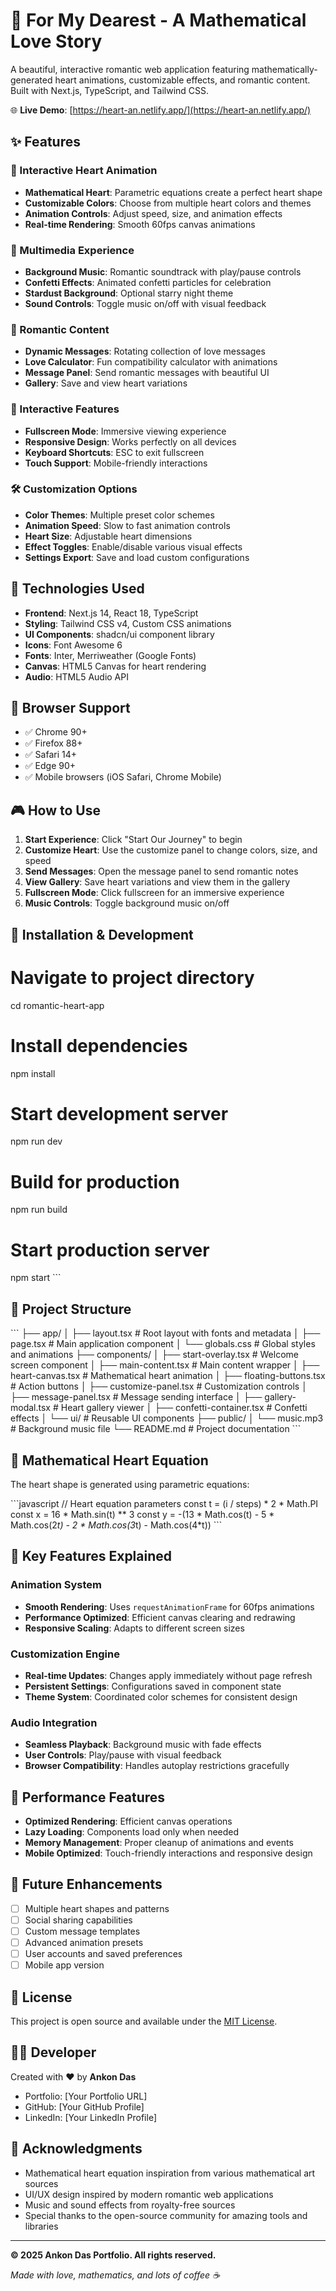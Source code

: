 # 💖 For My Dearest - A Mathematical Love Story

A beautiful, interactive romantic web application featuring mathematically-generated heart animations, customizable effects, and romantic content. Built with Next.js, TypeScript, and Tailwind CSS.

🌐 **Live Demo**: [https://heart-an.netlify.app/](https://heart-an.netlify.app/)

## ✨ Features

### 🎨 Interactive Heart Animation
- **Mathematical Heart**: Parametric equations create a perfect heart shape
- **Customizable Colors**: Choose from multiple heart colors and themes
- **Animation Controls**: Adjust speed, size, and animation effects
- **Real-time Rendering**: Smooth 60fps canvas animations

### 🎵 Multimedia Experience
- **Background Music**: Romantic soundtrack with play/pause controls
- **Confetti Effects**: Animated confetti particles for celebration
- **Stardust Background**: Optional starry night theme
- **Sound Controls**: Toggle music on/off with visual feedback

### 💝 Romantic Content
- **Dynamic Messages**: Rotating collection of love messages
- **Love Calculator**: Fun compatibility calculator with animations
- **Message Panel**: Send romantic messages with beautiful UI
- **Gallery**: Save and view heart variations

### 🎯 Interactive Features
- **Fullscreen Mode**: Immersive viewing experience
- **Responsive Design**: Works perfectly on all devices
- **Keyboard Shortcuts**: ESC to exit fullscreen
- **Touch Support**: Mobile-friendly interactions

### 🛠️ Customization Options
- **Color Themes**: Multiple preset color schemes
- **Animation Speed**: Slow to fast animation controls
- **Heart Size**: Adjustable heart dimensions
- **Effect Toggles**: Enable/disable various visual effects
- **Settings Export**: Save and load custom configurations

## 🚀 Technologies Used

- **Frontend**: Next.js 14, React 18, TypeScript
- **Styling**: Tailwind CSS v4, Custom CSS animations
- **UI Components**: shadcn/ui component library
- **Icons**: Font Awesome 6
- **Fonts**: Inter, Merriweather (Google Fonts)
- **Canvas**: HTML5 Canvas for heart rendering
- **Audio**: HTML5 Audio API

## 📱 Browser Support

- ✅ Chrome 90+
- ✅ Firefox 88+
- ✅ Safari 14+
- ✅ Edge 90+
- ✅ Mobile browsers (iOS Safari, Chrome Mobile)

## 🎮 How to Use

1. **Start Experience**: Click "Start Our Journey" to begin
2. **Customize Heart**: Use the customize panel to change colors, size, and speed
3. **Send Messages**: Open the message panel to send romantic notes
4. **View Gallery**: Save heart variations and view them in the gallery
5. **Fullscreen Mode**: Click fullscreen for an immersive experience
6. **Music Controls**: Toggle background music on/off

## 🔧 Installation & Development


# Navigate to project directory
cd romantic-heart-app

# Install dependencies
npm install

# Start development server
npm run dev

# Build for production
npm run build

# Start production server
npm start
\`\`\`

## 📁 Project Structure

\`\`\`
├── app/
│   ├── layout.tsx          # Root layout with fonts and metadata
│   ├── page.tsx            # Main application component
│   └── globals.css         # Global styles and animations
├── components/
│   ├── start-overlay.tsx   # Welcome screen component
│   ├── main-content.tsx    # Main content wrapper
│   ├── heart-canvas.tsx    # Mathematical heart animation
│   ├── floating-buttons.tsx # Action buttons
│   ├── customize-panel.tsx # Customization controls
│   ├── message-panel.tsx   # Message sending interface
│   ├── gallery-modal.tsx   # Heart gallery viewer
│   ├── confetti-container.tsx # Confetti effects
│   └── ui/                 # Reusable UI components
├── public/
│   └── music.mp3          # Background music file
└── README.md              # Project documentation
\`\`\`

## 🎨 Mathematical Heart Equation

The heart shape is generated using parametric equations:

\`\`\`javascript
// Heart equation parameters
const t = (i / steps) * 2 * Math.PI
const x = 16 * Math.sin(t) ** 3
const y = -(13 * Math.cos(t) - 5 * Math.cos(2*t) - 2 * Math.cos(3*t) - Math.cos(4*t))
\`\`\`

## 🌟 Key Features Explained

### Animation System
- **Smooth Rendering**: Uses `requestAnimationFrame` for 60fps animations
- **Performance Optimized**: Efficient canvas clearing and redrawing
- **Responsive Scaling**: Adapts to different screen sizes

### Customization Engine
- **Real-time Updates**: Changes apply immediately without page refresh
- **Persistent Settings**: Configurations saved in component state
- **Theme System**: Coordinated color schemes for consistent design

### Audio Integration
- **Seamless Playback**: Background music with fade effects
- **User Controls**: Play/pause with visual feedback
- **Browser Compatibility**: Handles autoplay restrictions gracefully

## 🎯 Performance Features

- **Optimized Rendering**: Efficient canvas operations
- **Lazy Loading**: Components load only when needed
- **Memory Management**: Proper cleanup of animations and events
- **Mobile Optimized**: Touch-friendly interactions and responsive design

## 🔮 Future Enhancements

- [ ] Multiple heart shapes and patterns
- [ ] Social sharing capabilities
- [ ] Custom message templates
- [ ] Advanced animation presets
- [ ] User accounts and saved preferences
- [ ] Mobile app version

## 📄 License

This project is open source and available under the [MIT License](LICENSE).

## 👨‍💻 Developer

Created with ❤️ by **Ankon Das**

- Portfolio: [Your Portfolio URL]
- GitHub: [Your GitHub Profile]
- LinkedIn: [Your LinkedIn Profile]

## 🙏 Acknowledgments

- Mathematical heart equation inspiration from various mathematical art sources
- UI/UX design inspired by modern romantic web applications
- Music and sound effects from royalty-free sources
- Special thanks to the open-source community for amazing tools and libraries

---

**© 2025 Ankon Das Portfolio. All rights reserved.**

*Made with love, mathematics, and lots of coffee ☕*
